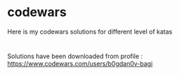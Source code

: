 # codewars

Here is my codewars solutions for different level of katas
#
Solutions have been downloaded from profile : 
https://www.codewars.com/users/b0gdan0v-bagi
